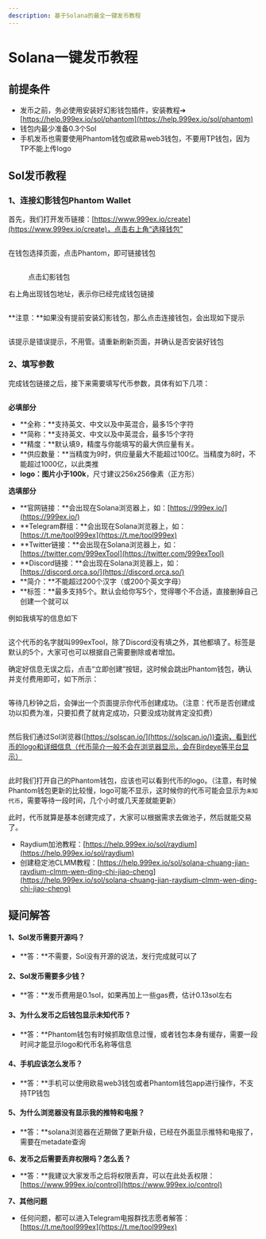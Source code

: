 ```yaml
---
description: 基于Solana的最全一键发币教程
---
```


# Solana一键发币教程

## 前提条件

* 发币之前，务必使用安装好幻影钱包插件，安装教程➔ [https://help.999ex.io/sol/phantom](https://help.999ex.io/sol/phantom)
* 钱包内最少准备0.3个Sol
* 手机发币也需要使用Phantom钱包或欧易web3钱包，不要用TP钱包，因为TP不能上传logo

## Sol发币教程

### 1、连接幻影钱包Phantom Wallet

首先，我们打开发币链接：[https://www.999ex.io/create](https://www.999ex.io/create)，点击右上角“选择钱包”

<figure><img src="../.gitbook/assets/选择钱包 (5).png" alt=""><figcaption></figcaption></figure>

在钱包选择页面，点击Phantom，即可链接钱包

<figure><img src="../.gitbook/assets/点击钱包.png" alt=""><figcaption><p>点击幻影钱包</p></figcaption></figure>

右上角出现钱包地址，表示你已经完成钱包链接

<figure><img src="../.gitbook/assets/出现钱包地址 (1).png" alt=""><figcaption></figcaption></figure>

**注意：**如果没有提前安装幻影钱包，那么点击连接钱包，会出现如下提示

<figure><img src="../.gitbook/assets/错误提示 (1).png" alt=""><figcaption></figcaption></figure>

该提示是错误提示，不用管。请重新刷新页面，并确认是否安装好钱包

### 2、填写参数

完成钱包链接之后，接下来需要填写代币参数，具体有如下几项：

<figure><img src="../.gitbook/assets/参数填写.png" alt=""><figcaption></figcaption></figure>

**必填部分**

* **全称：**支持英文、中文以及中英混合，最多15个字符
* **简称：**支持英文、中文以及中英混合，最多15个字符
* **精度：**默认填9，精度与你能填写的最大供应量有关。
* **供应数量：**当精度为9时，供应量最大不能超过100亿。当精度为8时，不能超过1000亿，以此类推
* **logo：**图片小于**100k**，尺寸建议256x256像素（正方形）

**选填部分**

* **官网链接：**会出现在Solana浏览器上，如：[https://999ex.io/](https://999ex.io/)
* **Telegram群组：**会出现在Solana浏览器上，如：[https://t.me/tool999ex](https://t.me/tool999ex)
* **Twitter链接：**会出现在Solana浏览器上，如：[https://twitter.com/999exTool](https://twitter.com/999exTool)
* **Discord链接：**会出现在Solana浏览器上，如：[https://discord.orca.so/](https://discord.orca.so/)
* **简介：**不能超过200个汉字（或200个英文字母）
* **标签：**最多支持5个。默认会给你写5个，觉得哪个不合适，直接删掉自己创建一个就可以

例如我填写的信息如下

<figure><img src="../.gitbook/assets/参数1.png" alt=""><figcaption></figcaption></figure>

这个代币的名字就叫999exTool，除了Discord没有填之外，其他都填了。标签是默认的5个，大家可也可以根据自己需要删除或者增加。

确定好信息无误之后，点击“立即创建”按钮，这时候会跳出Phantom钱包，确认并支付费用即可，如下所示：

<figure><img src="../.gitbook/assets/付款页面.jpg" alt=""><figcaption></figcaption></figure>

等待几秒钟之后，会弹出一个页面提示你代币创建成功。（注意：代币是否创建成功以扣费为准，只要扣费了就肯定成功，只要没成功就肯定没扣费）

<figure><img src="../.gitbook/assets/photo_2024-04-10_20-32-33.jpg" alt=""><figcaption></figcaption></figure>

然后我们通过Sol浏览器([https://solscan.io/](https://solscan.io/))查询，看到代币的logo和详细信息（代币简介一般不会在浏览器显示，会在Birdeye等平台显示）

<figure><img src="../.gitbook/assets/浏览器显示.png" alt=""><figcaption></figcaption></figure>

此时我们打开自己的Phantom钱包，应该也可以看到代币的logo。（注意，有时候Phantom钱包更新的比较慢，logo可能不显示，这时候你的代币可能会显示为`未知代币`，需要等待一段时间，几个小时或几天差就能更新）

此时，代币就算是基本创建完成了，大家可以根据需求去做池子，然后就能交易了。

* Raydium加池教程：[https://help.999ex.io/sol/raydium](https://help.999ex.io/sol/raydium)
* 创建稳定池CLMM教程：[https://help.999ex.io/sol/solana-chuang-jian-raydium-clmm-wen-ding-chi-jiao-cheng](https://help.999ex.io/sol/solana-chuang-jian-raydium-clmm-wen-ding-chi-jiao-cheng)

## 疑问解答

#### 1、Sol发币需要开源吗？

* **答：**不需要，Sol没有开源的说法，发行完成就可以了

#### 2、Sol发币需要多少钱？

* **答：**发币费用是0.1sol，如果再加上一些gas费，估计0.13sol左右

#### 3、为什么发币之后钱包显示未知代币？

* **答：**Phantom钱包有时候抓取信息过慢，或者钱包本身有缓存，需要一段时间才能显示logo和代币名称等信息

#### 4、手机应该怎么发币？

* **答：**手机可以使用欧易web3钱包或者Phantom钱包app进行操作，不支持TP钱包

#### 5、为什么浏览器没有显示我的推特和电报？

* **答：**solana浏览器在近期做了更新升级，已经在外面显示推特和电报了，需要在metadate查询

**6、发币之后需要丢弃权限吗？怎么丢？**

* **答：**我建议大家发币之后将权限丢弃，可以在此处丢权限：[https://www.999ex.io/control](https://www.999ex.io/control)

**7、其他问题**

* 任何问题，都可以进入Telegram电报群找志愿者解答： [https://t.me/tool999ex](https://t.me/tool999ex)
